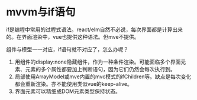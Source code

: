 # mvvm与if语句



if是编程中常用的过程式语法。react/elm自然不必说，每次界面都是计算出来的。在界面渲染中，vue也提供这种语法。但mve不提供。



组件与模型一一对应，if语句就不对应了，怎么办呢？



1. 用组件的display:none隐藏组件，作为一种条件渲染。可能面临多个界面元素、元素的多个属性都要加上判断语句，因为它们仍然会每次执行到。
2. 局部使用ArrayModel或mve内置的mvc模式的ifChildren等。缺点是每次变化都会重新渲染。亦不能使用类似vue的keep-alive。
3. 界面元素可以精细成DOM元素类型保持状态。